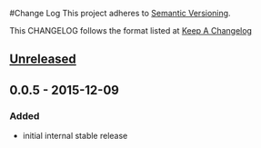 #Change Log
This project adheres to [Semantic Versioning](http://semver.org/).

This CHANGELOG follows the format listed at [Keep A Changelog](http://keepachangelog.com/)

## [Unreleased][unreleased]

## 0.0.5 - 2015-12-09

### Added
- initial internal stable release

[unreleased]: https://github.com/yieldbot/ybsensu/compare/0.0.5....HEAD
